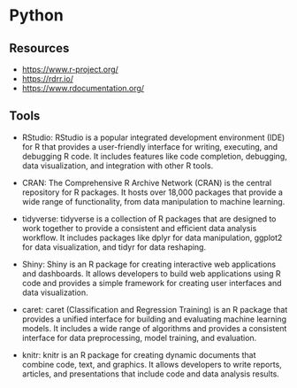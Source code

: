 # Python

## Resources

-   https://www.r-project.org/
-   https://rdrr.io/
-   https://www.rdocumentation.org/

## Tools

-   RStudio: RStudio is a popular integrated development environment (IDE) for R that provides a user-friendly interface for writing, executing, and debugging R code. It includes features like code completion, debugging, data visualization, and integration with other R tools.

-   CRAN: The Comprehensive R Archive Network (CRAN) is the central repository for R packages. It hosts over 18,000 packages that provide a wide range of functionality, from data manipulation to machine learning.

-   tidyverse: tidyverse is a collection of R packages that are designed to work together to provide a consistent and efficient data analysis workflow. It includes packages like dplyr for data manipulation, ggplot2 for data visualization, and tidyr for data reshaping.

-   Shiny: Shiny is an R package for creating interactive web applications and dashboards. It allows developers to build web applications using R code and provides a simple framework for creating user interfaces and data visualization.

-   caret: caret (Classification and Regression Training) is an R package that provides a unified interface for building and evaluating machine learning models. It includes a wide range of algorithms and provides a consistent interface for data preprocessing, model training, and evaluation.

-   knitr: knitr is an R package for creating dynamic documents that combine code, text, and graphics. It allows developers to write reports, articles, and presentations that include code and data analysis results.
